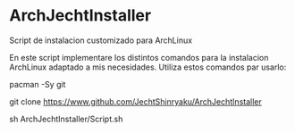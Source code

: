 # ArchJechtInstaller
Script de instalacion customizado para ArchLinux

En este script implementare los distintos comandos para la instalacion ArchLinux adaptado a mis necesidades.
Utiliza estos comandos par usarlo:

pacman -Sy git

git clone https://www.github.com/JechtShinryaku/ArchJechtInstaller

sh ArchJechtInstaller/Script.sh
